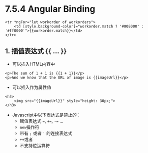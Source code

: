 # 7.5.4 Angular Binding

```markup
<tr *ngFor="let workorder of workorders">
    <td [style.background-color]="workorder.match ? '#008000' : '#ff0000'">{{workorder.match}}</td>
</tr>
```

## 1. 插值表达式 {{ ... }}

* 可以插入HTML内容中

```markup
<p>The sum of 1 + 1 is {{1 + 1}}</p>
<p>And we know that the URL of image is {{imageUrl}}</p>
```

* 可以插入作为属性值

```markup
<h3>
    <img src="{{imageUrl}}" style="height: 30px;">
</h3>
```

* Javascript中以下表达式是禁止的：
  * 赋值表达式 `=`, `+=`, `-=` ...
  * `new`操作符
  * 带有 `;` 或者 `'` 的连接表达式
  * `++`或者`--`
  * 不支持位运算符

